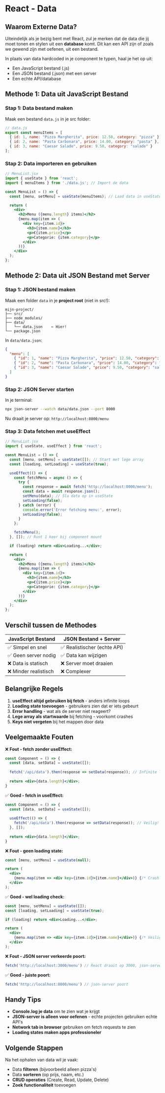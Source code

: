 # React - Data

## Waarom Externe Data?

Uiteindelijk als je bezig bent met React, zul je merken dat de data die jij moet tonen en stylen uit een **database** komt. Dit kan een API zijn of zoals we gewend zijn met oefenen, uit een bestand.

In plaats van data hardcoded in je component te typen, haal je het op uit:
- Een JavaScript bestand (.js)
- Een JSON bestand (.json) met een server
- Een echte API/database

## Methode 1: Data uit JavaScript Bestand

### Stap 1: Data bestand maken

Maak een bestand `data.js` in je src folder:

```javascript
// data.js
export const menuItems = [
  { id: 1, name: "Pizza Margherita", price: 12.50, category: "pizza" },
  { id: 2, name: "Pasta Carbonara", price: 14.00, category: "pasta" },
  { id: 3, name: "Caesar Salade", price: 9.50, category: "salade" }
];
```

### Stap 2: Data importeren en gebruiken

```jsx
// MenuList.jsx
import { useState } from 'react';
import { menuItems } from './data.js'; // Import de data

const MenuList = () => {
  const [menu, setMenu] = useState(menuItems); // Laad data in useState

  return (
    <div>
      <h2>Menu ({menu.length} items)</h2>
      {menu.map(item => (
        <div key={item.id}>
          <h3>{item.name}</h3>
          <p>€{item.price}</p>
          <p>Categorie: {item.category}</p>
        </div>
      ))}
    </div>
  );
};
```

## Methode 2: Data uit JSON Bestand met Server

### Stap 1: JSON bestand maken

Maak een folder `data` in je **project root** (niet in src!):

```
mijn-project/
├── src/
├── node_modules/
├── data/
│   └── data.json    ← Hier!
└── package.json
```

In `data/data.json`:

```json
{
  "menu": [
    { "id": 1, "name": "Pizza Margherita", "price": 12.50, "category": "pizza" },
    { "id": 2, "name": "Pasta Carbonara", "price": 14.00, "category": "pasta" },
    { "id": 3, "name": "Caesar Salade", "price": 9.50, "category": "salade" }
  ]
}
```

### Stap 2: JSON Server starten

In je terminal:

```bash
npx json-server --watch data/data.json --port 8000
```

Nu draait je server op: `http://localhost:8000/menu`

### Stap 3: Data fetchen met useEffect

```jsx
// MenuList.jsx
import { useState, useEffect } from 'react';

const MenuList = () => {
  const [menu, setMenu] = useState([]); // Start met lege array
  const [loading, setLoading] = useState(true);

  useEffect(() => {
    const fetchMenu = async () => {
      try {
        const response = await fetch('http://localhost:8000/menu');
        const data = await response.json();
        setMenu(data); // Sla data op in useState
        setLoading(false);
      } catch (error) {
        console.error('Error fetching menu:', error);
        setLoading(false);
      }
    };

    fetchMenu();
  }, []); // Runt 1 keer bij component mount

  if (loading) return <div>Loading...</div>;

  return (
    <div>
      <h2>Menu ({menu.length} items)</h2>
      {menu.map(item => (
        <div key={item.id}>
          <h3>{item.name}</h3>
          <p>€{item.price}</p>
          <p>Categorie: {item.category}</p>
        </div>
      ))}
    </div>
  );
};
```

## Verschil tussen de Methodes

| JavaScript Bestand | JSON Bestand + Server |
|---|---|
| ✅ Simpel en snel | ✅ Realistischer (echte API) |
| ✅ Geen server nodig | ✅ Data kan wijzigen |
| ❌ Data is statisch | ❌ Server moet draaien |
| ❌ Minder realistisch | ❌ Complexer |

## Belangrijke Regels

1. **useEffect altijd gebruiken bij fetch** - anders infinite loops
2. **Loading state toevoegen** - gebruikers zien dat er iets gebeurt
3. **Error handling** - wat als de server niet reageert?
4. **Lege array als startwaarde** bij fetching - voorkomt crashes
5. **Keys niet vergeten** bij het mappen door data

## Veelgemaakte Fouten

❌ **Fout - fetch zonder useEffect:**
```jsx
const Component = () => {
  const [data, setData] = useState([]);
  
  fetch('/api/data').then(response => setData(response)); // Infinite loop!
  
  return <div>{data.length}</div>;
}
```

✅ **Goed - fetch in useEffect:**
```jsx
const Component = () => {
  const [data, setData] = useState([]);
  
  useEffect(() => {
    fetch('/api/data').then(response => setData(response)); // Veilig!
  }, []);
  
  return <div>{data.length}</div>;
}
```

❌ **Fout - geen loading state:**
```jsx
const [menu, setMenu] = useState(null);

return (
  <div>
    {menu.map(item => <div key={item.id}>{item.name}</div>)} {/* Crash! menu is null */}
  </div>
);
```

✅ **Goed - wel loading check:**
```jsx
const [menu, setMenu] = useState([]);
const [loading, setLoading] = useState(true);

if (loading) return <div>Loading...</div>;

return (
  <div>
    {menu.map(item => <div key={item.id}>{item.name}</div>)} {/* Veilig! */}
  </div>
);
```

❌ **Fout - JSON server verkeerde poort:**
```jsx
fetch('http://localhost:3000/menu') // React draait op 3000, json-server op 8000!
```

✅ **Goed - juiste poort:**
```jsx
fetch('http://localhost:8000/menu') // json-server poort
```

## Handy Tips

- **Console.log je data** om te zien wat je krijgt
- **JSON-server is alleen voor oefenen** - echte projecten gebruiken echte API's
- **Network tab in browser** gebruiken om fetch requests te zien
- **Loading states maken apps professioneler**

## Volgende Stappen

Na het ophalen van data wil je vaak:
- Data **filteren** (bijvoorbeeld alleen pizza's)
- Data **sorteren** (op prijs, naam, etc.)
- **CRUD operaties** (Create, Read, Update, Delete)
- **Zoek functionaliteit** toevoegen